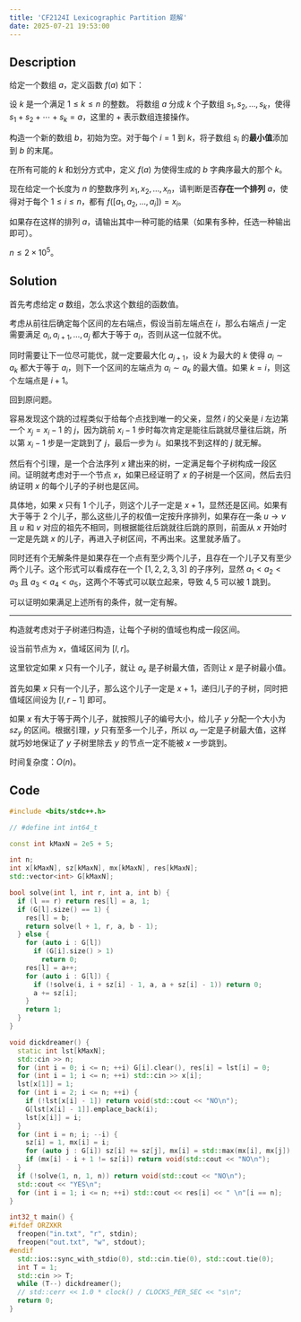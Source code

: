 ```yaml
---
title: 'CF2124I Lexicographic Partition 题解'
date: 2025-07-21 19:53:00
---
```


## Description

给定一个数组 $a$，定义函数 $f(a)$ 如下：

设 $k$ 是一个满足 $1 \leq k \leq n$ 的整数。
将数组 $a$ 分成 $k$ 个子数组 $s_1, s_2, \ldots, s_k$，使得 $s_1 + s_2 + \cdots + s_k = a$，这里的 $+$ 表示数组连接操作。

构造一个新的数组 $b$，初始为空。对于每个 $i = 1$ 到 $k$，将子数组 $s_i$ 的**最小值**添加到 $b$ 的末尾。

在所有可能的 $k$ 和划分方式中，定义 $f(a)$ 为使得生成的 $b$ 字典序最大的那个 $k$。

现在给定一个长度为 $n$ 的整数序列 $x_1, x_2, \ldots, x_n$，请判断是否**存在一个排列** $a$，使得对于每个 $1 \leq i \leq n$，都有 $f([a_1, a_2, \ldots, a_i]) = x_i$。

如果存在这样的排列 $a$，请输出其中一种可能的结果（如果有多种，任选一种输出即可）。

$n\leq 2\times 10^5$。

## Solution

首先考虑给定 $a$ 数组，怎么求这个数组的函数值。

考虑从前往后确定每个区间的左右端点，假设当前左端点在 $i$，那么右端点 $j$ 一定需要满足 $a_i,a_{i+1},\ldots,a_j$ 都大于等于 $a_i$，否则从这一位就不优。

同时需要让下一位尽可能优，就一定要最大化 $a_{j+1}$，设 $k$ 为最大的 $k$ 使得 $a_i\sim a_k$ 都大于等于 $a_i$，则下一个区间的左端点为 $a_i\sim a_k$ 的最大值。如果 $k=i$，则这个左端点是 $i+1$。

回到原问题。

容易发现这个跳的过程类似于给每个点找到唯一的父亲，显然 $i$ 的父亲是 $i$ 左边第一个 $x_j=x_i-1$ 的 $j$，因为跳前 $x_i-1$ 步时每次肯定是能往后跳就尽量往后跳，所以第 $x_i-1$ 步是一定跳到了 $j$，最后一步为 $i$。如果找不到这样的 $j$ 就无解。

然后有个引理，是一个合法序列 $x$ 建出来的树，一定满足每个子树构成一段区间。证明就考虑对于一个节点 $x$，如果已经证明了 $x$ 的子树是一个区间，然后去归纳证明 $x$ 的每个儿子的子树也是区间。

具体地，如果 $x$ 只有 $1$ 个儿子，则这个儿子一定是 $x+1$，显然还是区间。如果有大于等于 $2$ 个儿子，那么这些儿子的权值一定按升序排列，如果存在一条 $u\to v$ 且 $u$ 和 $v$ 对应的祖先不相同，则根据能往后跳就往后跳的原则，前面从 $x$ 开始时一定是先跳 $x$ 的儿子，再进入子树区间，不再出来。这里就矛盾了。

同时还有个无解条件是如果存在一个点有至少两个儿子，且存在一个儿子又有至少两个儿子。这个形式可以看成存在一个 $[1,2,2,3,3]$ 的子序列，显然 $a_1<a_2<a_3$ 且 $a_3<a_4<a_5$，这两个不等式可以联立起来，导致 $4,5$ 可以被 $1$ 跳到。

可以证明如果满足上述所有的条件，就一定有解。

---

构造就考虑对于子树递归构造，让每个子树的值域也构成一段区间。

设当前节点为 $x$，值域区间为 $[l,r]$。

这里钦定如果 $x$ 只有一个儿子，就让 $a_x$ 是子树最大值，否则让 $x$ 是子树最小值。

首先如果 $x$ 只有一个儿子，那么这个儿子一定是 $x+1$，递归儿子的子树，同时把值域区间设为 $[l,r-1]$ 即可。

如果 $x$ 有大于等于两个儿子，就按照儿子的编号大小，给儿子 $y$ 分配一个大小为 $sz_y$ 的区间。根据引理，$y$ 只有至多一个儿子，所以 $a_y$ 一定是子树最大值，这样就巧妙地保证了 $y$ 子树里除去 $y$ 的节点一定不能被 $x$ 一步跳到。

时间复杂度：$O(n)$。

## Code

```cpp
#include <bits/stdc++.h>

// #define int int64_t

const int kMaxN = 2e5 + 5;

int n;
int x[kMaxN], sz[kMaxN], mx[kMaxN], res[kMaxN];
std::vector<int> G[kMaxN];

bool solve(int l, int r, int a, int b) {
  if (l == r) return res[l] = a, 1;
  if (G[l].size() == 1) {
    res[l] = b;
    return solve(l + 1, r, a, b - 1);
  } else {
    for (auto i : G[l])
      if (G[i].size() > 1)
        return 0;
    res[l] = a++;
    for (auto i : G[l]) {
      if (!solve(i, i + sz[i] - 1, a, a + sz[i] - 1)) return 0;
      a += sz[i];
    }
    return 1;
  }
}

void dickdreamer() {
  static int lst[kMaxN];
  std::cin >> n;
  for (int i = 0; i <= n; ++i) G[i].clear(), res[i] = lst[i] = 0;
  for (int i = 1; i <= n; ++i) std::cin >> x[i];
  lst[x[1]] = 1;
  for (int i = 2; i <= n; ++i) {
    if (!lst[x[i] - 1]) return void(std::cout << "NO\n");
    G[lst[x[i] - 1]].emplace_back(i);
    lst[x[i]] = i;
  }
  for (int i = n; i; --i) {
    sz[i] = 1, mx[i] = i;
    for (auto j : G[i]) sz[i] += sz[j], mx[i] = std::max(mx[i], mx[j]);
    if (mx[i] - i + 1 != sz[i]) return void(std::cout << "NO\n");
  }
  if (!solve(1, n, 1, n)) return void(std::cout << "NO\n");
  std::cout << "YES\n";
  for (int i = 1; i <= n; ++i) std::cout << res[i] << " \n"[i == n];
}

int32_t main() {
#ifdef ORZXKR
  freopen("in.txt", "r", stdin);
  freopen("out.txt", "w", stdout);
#endif
  std::ios::sync_with_stdio(0), std::cin.tie(0), std::cout.tie(0);
  int T = 1;
  std::cin >> T;
  while (T--) dickdreamer();
  // std::cerr << 1.0 * clock() / CLOCKS_PER_SEC << "s\n";
  return 0;
}
```